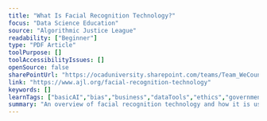 ```yaml
---
title: "What Is Facial Recognition Technology?"
focus: "Data Science Education"
source: "Algorithmic Justice League"
readability: ["Beginner"]
type: "PDF Article"
toolPurpose: []
toolAccessibilityIssues: []
openSource: false
sharePointUrl: "https://ocaduniversity.sharepoint.com/teams/Team_WeCount/Shared%20Documents/Resources%20and%20Tools/Literature%20(curated)/What%20Is%20Facial%20Recognition%20Technology%20-%20AJL.pdf"
link: "https://www.ajl.org/facial-recognition-technology"
keywords: []
learnTags: ["basicAI","bias","business","dataTools","ethics","government","machineLearning","notForProfit"]
summary: "An overview of facial recognition technology and how it is used by the government and the private sector. "
---
```


